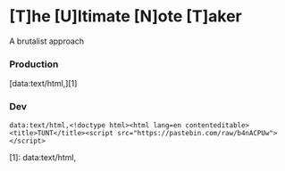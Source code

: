 # [T]he [U]ltimate [N]ote [T]aker
A brutalist approach

### Production
[data:text/html,<!doctype html><html lang=en contenteditable><title>TUNT</title><script src="https://pastebin.com/raw/b4nACPUw"></script>][1]
### Dev
`data:text/html,<!doctype html><html lang=en contenteditable><title>TUNT</title><script src="https://pastebin.com/raw/b4nACPUw"></script>`

[1]: data:text/html,<!doctype html><html lang=en contenteditable><title>TUNT</title><script src="https://pastebin.com/raw/b4nACPUw"></script>
